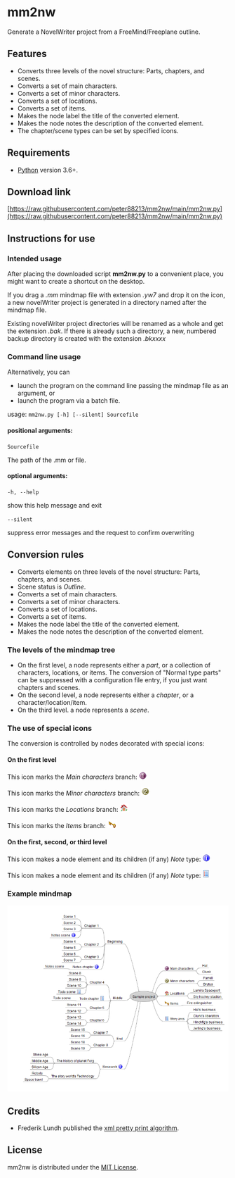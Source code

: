 # mm2nw

Generate a NovelWriter project from a FreeMind/Freeplane outline. 

## Features

- Converts three levels of the novel structure: Parts, chapters, and scenes.
- Converts a set of main characters.
- Converts a set of minor characters.
- Converts a set of locations.
- Converts a set of items.
- Makes the node label the title of the converted element.
- Makes the node notes the description of the converted element.
- The chapter/scene types can be set by specified icons.

## Requirements

- [Python](https://www.python.org/) version 3.6+.

## Download link

[https://raw.githubusercontent.com/peter88213/mm2nw/main/mm2nw.py](https://raw.githubusercontent.com/peter88213/mm2nw/main/mm2nw.py)


## Instructions for use

### Intended usage

After placing the downloaded script **mm2nw.py** to a convenient place, you might want to create a shortcut on the desktop. 

If you drag a *.mm* mindmap file with extension *.yw7* and drop it on the icon, a new novelWriter project is generated in a directory named after the mindmap file. 

Existing novelWriter project directories will be renamed as a whole and get the extension *.bak*. 
If there is already such a directory, a new, numbered backup directory is created with the  extension *.bkxxxx*

### Command line usage

Alternatively, you can

- launch the program on the command line passing the mindmap file as an argument, or
- launch the program via a batch file.

usage: `mm2nw.py [-h] [--silent] Sourcefile`

#### positional arguments:

`Sourcefile` 

The path of the .mm or file. 

#### optional arguments:

`-h, --help` 

show this help message and exit

`--silent` 

suppress error messages and the request to confirm overwriting


## Conversion rules

- Converts elements on three levels of the novel structure: Parts, chapters, and scenes.
- Scene status is *Outline*.
- Converts a set of main characters.
- Converts a set of minor characters.
- Converts a set of locations.
- Converts a set of items.
- Makes the node label the title of the converted element.
- Makes the node notes the description of the converted element.


### The levels of the mindmap tree

- On the first level, a node represents either a *part*, 
  or a collection of characters, locations, or items. The conversion of "Normal type parts" 
  can be suppressed with a configuration file entry, if you just want chapters and scenes. 
- On the second level, a node represents either a *chapter*, or a character/location/item. 
- On the third level. a node represents a *scene*. 

### The use of special icons

The conversion is controlled by nodes decorated with special icons:


#### On the first level

This icon marks the *Main characters* branch: 
![Main characters icon](Screenshots/icon_main_characters.png) 

This icon marks the *Minor characters* branch: 
![Minor characters icon](Screenshots/icon_minor_characters.png)

This icon marks the *Locations* branch: 
![Locations icon](Screenshots/icon_locations.png)

This icon marks the *Items* branch: 
![Items icon](Screenshots/icon_items.png)

#### On the first, second, or third level

This icon makes a node element and its children (if any) *Note* type: 
![Notes icon](Screenshots/icon_notes.png)

This icon makes a node element and its children (if any) *Note* type:
![Todo icon](Screenshots/icon_todo.png)

### Example mindmap

![Example mindmap](Screenshots/icons01.png)

## Credits

- Frederik Lundh published the [xml pretty print algorithm](http://effbot.org/zone/element-lib.htm#prettyprint).

## License

mm2nw is distributed under the [MIT License](http://www.opensource.org/licenses/mit-license.php).

